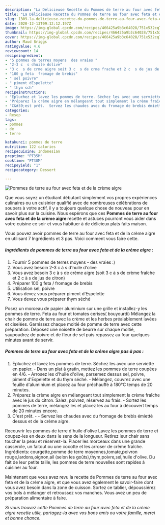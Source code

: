 ```yaml
---
description: "La Délicieuse Recette du Pommes de terre au four avec feta et de la crème aigre"
title: "La Délicieuse Recette du Pommes de terre au four avec feta et de la crème aigre"
slug: 1309-la-delicieuse-recette-du-pommes-de-terre-au-four-avec-feta-et-de-la-creme-aigre
date: 2020-12-13T09:12:12.197Z
image: https://img-global.cpcdn.com/recipes/466425a9b3c64028/751x532cq70/pommes-de-terre-au-four-avec-feta-et-de-la-creme-aigre-photo-principale-de-la-recette.jpg
thumbnail: https://img-global.cpcdn.com/recipes/466425a9b3c64028/751x532cq70/pommes-de-terre-au-four-avec-feta-et-de-la-creme-aigre-photo-principale-de-la-recette.jpg
cover: https://img-global.cpcdn.com/recipes/466425a9b3c64028/751x532cq70/pommes-de-terre-au-four-avec-feta-et-de-la-creme-aigre-photo-principale-de-la-recette.jpg
author: Maud Briggs
ratingvalue: 4.6
reviewcount: 14
recipeingredient:
- "5 pommes de terres moyens  des vraies "
- "2-3 c  s dhuile dolive"
- "3 c  s de crme aigre soit 3 c  s de crme frache et 2 c  s de jus de citron"
- "100 g feta  fromage de brebis"
- " sel poivre"
- " piment dEspelette"
- " thym sch"
recipeinstructions:
- "Épluchez et lavez les pommes de terre. Séchez les avec une serviette en papier. Dans un plat à gratin, mettez les pommes de terre coupées en 4/6. Arrosez les d&#39;huile d&#39;olive, parsemez dessus sel, poivre, piment d&#39;Espelette et du thym séché. Mélangez, couvrez avec une feuille d&#39;aluminium et placez au four préchauffé à 180°C temps de 20 minutes."
- "Préparez la crème aigre en mélangeant tout simplement la crème fraîche avec le jus du citron. Salez, poivrez, réservez au frais. Sortez les pommes de terre, mélangez les et placez les au four à découvert temps de 20 minutes encore."
- "C&#39;est prêt.  Servez les chaudes avec du fromage de brebis émietté dessus et de la crème aigre."
categories:
- Resep
tags:
- pommes
- de
- terre

katakunci: pommes de terre 
nutrition: 122 calories
recipecuisine: Indonesian
preptime: "PT35M"
cooktime: "PT30M"
recipeyield: "1"
recipecategory: Dessert

---
```



![Pommes de terre au four avec feta et de la crème aigre](https://img-global.cpcdn.com/recipes/466425a9b3c64028/751x532cq70/pommes-de-terre-au-four-avec-feta-et-de-la-creme-aigre-photo-principale-de-la-recette.jpg)

Que vous soyez un étudiant débutant simplement vos propres expériences culinaires ou un cuisinier qualifié avec de nombreuses célébrations de soupers à votre actif, il y a toujours quelque chose de nouveau pour en savoir plus sur la cuisine. Nous espérons que ces <strong> Pommes de terre au four avec feta et de la crème aigre </strong> recette et astuces pourront vous aider dans votre cuisine ce soir et vous habituer à de délicieux plats faits maison.

<!--inarticleads1-->

Vous pouvez avoir pommes de terre au four avec feta et de la crème aigre en utilisant 7 Ingrédients et 3 pas. Voici comment vous faire cette.

##### Ingrédients de pommes de terre au four avec feta et de la crème aigre :

1. Fournir 5 pommes de terres moyens - des vraies :)
1. Vous avez besoin 2-3 c à s d&#39;huile d&#39;olive
1. Vous avez besoin 3 c à s de crème aigre (soit 3 c à s de crème fraîche et 2 c à s de jus de citron)
1. Préparer 100 g feta / fromage de brebis
1. Utilisation  sel, poivre
1. Vous devez vous préparer  piment d’Espelette
1. Vous devez vous préparer  thym séché


Posez un morceau de papier aluminium sur une grille et installez-y les pommes de terre. Feta au four et tomates cerises( bouyourdi) Mélangez la chair de pomme de terre avec la crème et les herbes préalablement lavées et ciselées. Garnissez chaque moitié de pomme de terre avec cette préparation. Déposez une noisette de beurre sur chaque moitié, saupoudrez de poivre et de fleur de sel puis repassez au four quelques minutes avant de servir. 

<!--inarticleads2-->

##### Pommes de terre au four avec feta et de la crème aigre pas à pas :

1. Épluchez et lavez les pommes de terre. Séchez les avec une serviette en papier. - Dans un plat à gratin, mettez les pommes de terre coupées en 4/6. - Arrosez les d&#39;huile d&#39;olive, parsemez dessus sel, poivre, piment d&#39;Espelette et du thym séché. - Mélangez, couvrez avec une feuille d&#39;aluminium et placez au four préchauffé à 180°C temps de 20 minutes.
1. Préparez la crème aigre en mélangeant tout simplement la crème fraîche avec le jus du citron. Salez, poivrez, réservez au frais. - Sortez les pommes de terre, mélangez les et placez les au four à découvert temps de 20 minutes encore.
1. C&#39;est prêt. -  - Servez les chaudes avec du fromage de brebis émietté dessus et de la crème aigre.


Recouvrir les pommes de terre d&#39;huile d&#39;olive Lavez les pommes de terre et coupez-les en deux dans le sens de la longueur. Retirez leur chair sans toucher la peau et réservez-la. Placer les morceaux dans une grande casserole, un faitout ou une cocotte et les arroser de crème fraîche. Ingrédients: courgette,pomme de terre moyennes,tomate,poivron rouge,lardons,oignon,ail (selon les goûts),thym,poivre,sel,huile d&#39;olive. Du fait de leur petite taille, les pommes de terre nouvelles sont rapides à cuisiner au four. 

<!--inarticleads1-->

<p>
Maintenant que vous avez revu la recette de Pommes de terre au four avec feta et de la crème aigre, et que vous avez également le savoir-faire dont vous avez besoin dans la zone de cuisson. Sortez ce tablier, dépoussiérez vos bols à mélanger et retroussez vos manches. Vous avez un peu de préparation alimentaire à faire.
</p>

<p>
<i>Si vous trouvez cette Pommes de terre au four avec feta et de la crème aigre recette utile, partagez-la avec vos bons amis ou votre famille, merci et bonne chance.</i>
</p>

